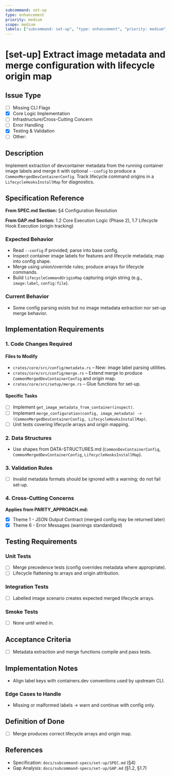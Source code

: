 ```yaml
---
subcommand: set-up
type: enhancement
priority: medium
scope: medium
labels: ["subcommand: set-up", "type: enhancement", "priority: medium", "area: config"]
---
```


# [set-up] Extract image metadata and merge configuration with lifecycle origin map

## Issue Type
- [ ] Missing CLI Flags
- [x] Core Logic Implementation
- [ ] Infrastructure/Cross-Cutting Concern
- [ ] Error Handling
- [x] Testing & Validation
- [ ] Other: 

## Description
Implement extraction of devcontainer metadata from the running container image labels and merge it with optional `--config` to produce a `CommonMergedDevContainerConfig`. Track lifecycle command origins in a `LifecycleHooksInstallMap` for diagnostics.

## Specification Reference

**From SPEC.md Section:** §4 Configuration Resolution

**From GAP.md Section:** 1.2 Core Execution Logic (Phase 2), 1.7 Lifecycle Hook Execution (origin tracking)

### Expected Behavior
- Read `--config` if provided; parse into base config.
- Inspect container image labels for features and lifecycle metadata; map into config shape.
- Merge using union/override rules; produce arrays for lifecycle commands.
- Build `lifecycleCommandOriginMap` capturing origin string (e.g., `image:label`, `config:file`).

### Current Behavior
- Some config parsing exists but no image metadata extraction nor set-up merge behavior.

## Implementation Requirements

### 1. Code Changes Required

#### Files to Modify
- `crates/core/src/config/metadata.rs` – New: image label parsing utilities.
- `crates/core/src/config/merge.rs` – Extend merge to produce `CommonMergedDevContainerConfig` and origin map.
- `crates/core/src/setup/merge.rs` – Glue functions for set-up.

#### Specific Tasks
- [ ] Implement `get_image_metadata_from_container(inspect)`.
- [ ] Implement `merge_configuration(config, image_metadata) -> (CommonMergedDevContainerConfig, LifecycleHooksInstallMap)`.
- [ ] Unit tests covering lifecycle arrays and origin mapping.

### 2. Data Structures
- Use shapes from DATA-STRUCTURES.md (`CommonDevContainerConfig`, `CommonMergedDevContainerConfig`, `LifecycleHooksInstallMap`).

### 3. Validation Rules
- [ ] Invalid metadata formats should be ignored with a warning; do not fail set-up.

### 4. Cross-Cutting Concerns

**Applies from PARITY_APPROACH.md:**
- [x] Theme 1 - JSON Output Contract (merged config may be returned later)
- [x] Theme 6 - Error Messages (warnings standardized)

## Testing Requirements

### Unit Tests
- [ ] Merge precedence tests (config overrides metadata where appropriate).
- [ ] Lifecycle flattening to arrays and origin attribution.

### Integration Tests
- [ ] Labelled image scenario creates expected merged lifecycle arrays.

### Smoke Tests
- [ ] None until wired in.

## Acceptance Criteria
- [ ] Metadata extraction and merge functions compile and pass tests.

## Implementation Notes
- Align label keys with containers.dev conventions used by upstream CLI.

### Edge Cases to Handle
- Missing or malformed labels → warn and continue with config only.

## Definition of Done
- [ ] Merge produces correct lifecycle arrays and origin map.

## References
- Specification: `docs/subcommand-specs/set-up/SPEC.md` (§4)
- Gap Analysis: `docs/subcommand-specs/set-up/GAP.md` (§1.2, §1.7)
